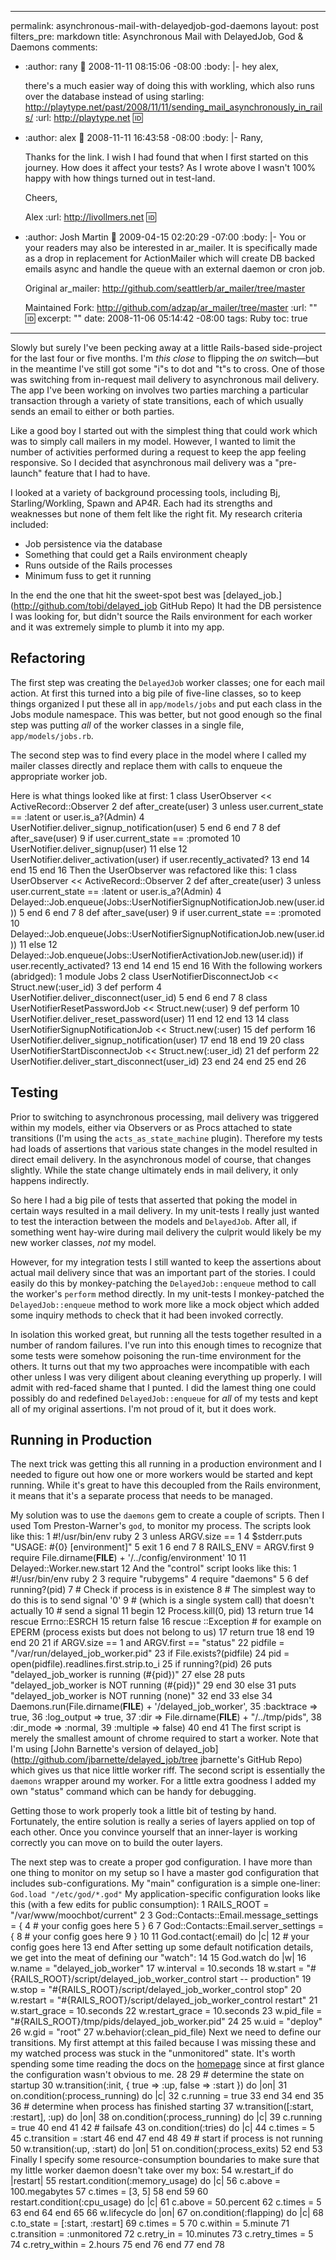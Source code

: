 ----- 
permalink: asynchronous-mail-with-delayedjob-god-daemons
layout: post
filters_pre: markdown
title: Asynchronous Mail with DelayedJob, God &#38; Daemons
comments: 
- :author: rany
  :date: 2008-11-11 08:15:06 -08:00
  :body: |-
    hey alex, 
    
    there's a much easier way of doing this with workling, which also runs over the database instead of using starling: http://playtype.net/past/2008/11/11/sending_mail_asynchronously_in_rails/
  :url: http://playtype.net
  :id: 
- :author: alex
  :date: 2008-11-11 16:43:58 -08:00
  :body: |-
    Rany,
    
    Thanks for the link. I wish I had found that when I first started on this journey. How does it affect your tests? As I wrote above I wasn't 100% happy with how things turned out in test-land.
    
    Cheers,
    
    Alex
  :url: http://livollmers.net
  :id: 
- :author: Josh Martin
  :date: 2009-04-15 02:20:29 -07:00
  :body: |-
    You or your readers may also be interested in ar_mailer. It is specifically made as a drop in replacement for ActionMailer which will create DB backed emails async and handle the queue with an external daemon or cron job.
    
    Original ar_mailer: http://github.com/seattlerb/ar_mailer/tree/master
    
    Maintained Fork: http://github.com/adzap/ar_mailer/tree/master
  :url: ""
  :id: 
excerpt: ""
date: 2008-11-06 05:14:42 -08:00
tags: Ruby
toc: true
-----
Slowly but surely I've been pecking away at a little Rails-based side-project for the last four or five months. I'm _this close_ to flipping the _on_ switch—but in the meantime I've still got some "i"s to dot and "t"s to cross. One of those was switching from in-request mail delivery to asynchronous mail delivery. The app I've been working on involves two parties marching a particular transaction through a variety of state transitions, each of which usually sends an email to either or both parties.

Like a good boy I started out with the simplest thing that could work which was to simply call mailers in my model. However, I wanted to limit the number of activities performed during a request to keep the app feeling responsive. So I decided that asynchronous mail delivery was a "pre-launch" feature that I had to have.

I looked at a variety of background processing tools, including Bj, Starling/Workling, Spawn and AP4R. Each had its strengths and weaknesses but none of them felt like the right fit. My research criteria included:
*  Job persistence via the database
*  Something that could get a Rails environment cheaply
*  Runs outside of the Rails processes
*  Minimum fuss to get it running

In the end the one that hit the sweet-spot best was [delayed_job.](http://github.com/tobi/delayed_job GitHub Repo) It had the DB persistence I was looking for, but didn't source the Rails environment for each worker and it was extremely simple to plumb it into my app.
## Refactoring
The first step was creating the `DelayedJob` worker classes; one for each mail action. At first this turned into a big pile of five-line classes, so to keep things organized I put these all in `app/models/jobs` and put each class in the Jobs module namespace. This was better, but not good enough so the final step was putting _all_ of the worker classes in a single file, `app/models/jobs.rb`.

The second step was to find every place in the model where I called my mailer classes directly and replace them with calls to enqueue the appropriate worker job.

Here is what things looked like at first:
    1 <span class="meta meta_class meta_class_ruby"><span class="keyword keyword_control keyword_control_class keyword_control_class_ruby">class UserObserver<span class="entity entity_other entity_other_inherited-class entity_other_inherited-class_ruby"> <span class="punctuation punctuation_separator punctuation_separator_inheritance punctuation_separator_inheritance_ruby">&lt;&lt; ActiveRecord::Observer</span></span>
    2   <span class="keyword keyword_control keyword_control_def keyword_control_def_ruby">def after_create(user)</span>
    3     unless user.current_state == <span class="punctuation punctuation_definition punctuation_definition_constant punctuation_definition_constant_ruby">:latent</span> or user.is_a?(Admin)
    4       UserNotifier.deliver_signup_notification(user)
    5     end
    6   end
    7
    8   <span class="keyword keyword_control keyword_control_def keyword_control_def_ruby">def after_save(user)</span>
    9     if user.current_state == <span class="punctuation punctuation_definition punctuation_definition_constant punctuation_definition_constant_ruby">:promoted</span>
   10       UserNotifier.deliver_signup(user)
   11     else
   12       UserNotifier.deliver_activation(user) if user.recently_activated?
   13     end
   14   end
   15 end
</span>   16</span></pre>
Then the UserObserver was refactored like this:
    1 <span class="meta meta_class meta_class_ruby"><span class="keyword keyword_control keyword_control_class keyword_control_class_ruby">class UserObserver<span class="entity entity_other entity_other_inherited-class entity_other_inherited-class_ruby"> <span class="punctuation punctuation_separator punctuation_separator_inheritance punctuation_separator_inheritance_ruby">&lt;&lt; ActiveRecord::Observer</span></span>
    2   <span class="keyword keyword_control keyword_control_def keyword_control_def_ruby">def after_create(user)</span>
    3     unless user.current_state == <span class="punctuation punctuation_definition punctuation_definition_constant punctuation_definition_constant_ruby">:latent</span> or user.is_a?(Admin)
    4       Delayed::Job.enqueue(Jobs::UserNotifierSignupNotificationJob.new(user.id))
    5     end
    6   end
    7
    8   <span class="keyword keyword_control keyword_control_def keyword_control_def_ruby">def after_save(user)</span>
    9     if user.current_state == <span class="punctuation punctuation_definition punctuation_definition_constant punctuation_definition_constant_ruby">:promoted</span>
   10       Delayed::Job.enqueue(Jobs::UserNotifierSignupNotificationJob.new(user.id))
   11     else
   12       Delayed::Job.enqueue(Jobs::UserNotifierActivationJob.new(user.id)) if user.recently_activated?
   13     end
   14   end
   15 end
</span>   16</span></pre>
With the following workers (abridged):
    1 <span class="meta meta_module meta_module_ruby"><span class="keyword keyword_control keyword_control_module keyword_control_module_ruby">module Jobs</span>
    2   <span class="keyword keyword_control keyword_control_class keyword_control_class_ruby">class UserNotifierDisconnectJob<span class="entity entity_other entity_other_inherited-class entity_other_inherited-class_ruby"> <span class="punctuation punctuation_separator punctuation_separator_inheritance punctuation_separator_inheritance_ruby">&lt;&lt; Struct.new</span></span>(<span class="punctuation punctuation_definition punctuation_definition_constant punctuation_definition_constant_ruby">:user_id</span>)
    3     <span class="keyword keyword_control keyword_control_def keyword_control_def_ruby">def perform</span>
    4       UserNotifier.deliver_disconnect(user_id)
    5     end
    6   end
    7
    8   <span class="keyword keyword_control keyword_control_class keyword_control_class_ruby">class UserNotifierResetPasswordJob<span class="entity entity_other entity_other_inherited-class entity_other_inherited-class_ruby"> <span class="punctuation punctuation_separator punctuation_separator_inheritance punctuation_separator_inheritance_ruby">&lt;&lt; Struct.new</span></span>(<span class="punctuation punctuation_definition punctuation_definition_constant punctuation_definition_constant_ruby">:user</span>)
    9     <span class="keyword keyword_control keyword_control_def keyword_control_def_ruby">def perform</span>
   10       UserNotifier.deliver_reset_password(user)
   11     end
   12   end
   13
   14   <span class="keyword keyword_control keyword_control_class keyword_control_class_ruby">class UserNotifierSignupNotificationJob<span class="entity entity_other entity_other_inherited-class entity_other_inherited-class_ruby"> <span class="punctuation punctuation_separator punctuation_separator_inheritance punctuation_separator_inheritance_ruby">&lt;&lt; Struct.new</span></span>(<span class="punctuation punctuation_definition punctuation_definition_constant punctuation_definition_constant_ruby">:user</span>)
   15     <span class="keyword keyword_control keyword_control_def keyword_control_def_ruby">def perform</span>
   16       UserNotifier.deliver_signup_notification(user)
   17     end
   18   end
   19
   20   <span class="keyword keyword_control keyword_control_class keyword_control_class_ruby">class UserNotifierStartDisconnectJob<span class="entity entity_other entity_other_inherited-class entity_other_inherited-class_ruby"> <span class="punctuation punctuation_separator punctuation_separator_inheritance punctuation_separator_inheritance_ruby">&lt;&lt; Struct.new</span></span>(<span class="punctuation punctuation_definition punctuation_definition_constant punctuation_definition_constant_ruby">:user_id</span>)
   21     <span class="keyword keyword_control keyword_control_def keyword_control_def_ruby">def perform</span>
   22       UserNotifier.deliver_start_disconnect(user_id)
   23     end
   24   end
   25 end
</span>   26</span></span></span></span></pre>
## Testing
Prior to switching to asynchronous processing, mail delivery was triggered within my models, either via Observers or as Procs attached to state transitions (I'm using the `acts_as_state_machine` plugin). Therefore my tests had loads of assertions that various state changes in the model resulted in direct email delivery. In the asynchronous model of course, that changes slightly. While the state change ultimately ends in mail delivery, it only happens indirectly.

So here I had a big pile of tests that asserted that poking the model in certain ways resulted in a mail delivery. In my unit-tests I really just wanted to test the interaction between the models and `DelayedJob`. After all, if something went hay-wire during mail delivery the culprit would likely be my new worker classes, _not_ my model.

However, for my integration tests I still wanted to keep the assertions about actual mail delivery since that was an important part of the stories. I could easily do this by monkey-patching the `DelayedJob::enqueue` method to call the worker's `perform` method directly. In my unit-tests I monkey-patched the `DelayedJob::enqueue` method to work more like a mock object which added some inquiry methods to check that it had been invoked correctly.

In isolation this worked great, but running all the tests together resulted in a number of random failures. I've run into this enough times to recognize that some tests were somehow poisoning the run-time environment for the others. It turns out that my two approaches were incompatible with each other unless I was very diligent about cleaning everything up properly. I will admit with red-faced shame that I punted. I did the lamest thing one could possibly do and redefined `DelayedJob::enqueue` for _all_ of my tests and kept all of my original assertions. I'm not proud of it, but it does work.
## Running in Production
The next trick was getting this all running in a production environment and I needed to figure out how one or more workers would be started and kept running. While it's great to have this decoupled from the Rails environment, it means that it's a separate process that needs to be managed.

My solution was to use the `daemons` gem to create a couple of scripts. Then I used Tom Preston-Warner's `god`, to monitor my process. The scripts look like this:
    1 <span class="comment comment_line comment_line_number-sign comment_line_number-sign_ruby"><span class="punctuation punctuation_definition punctuation_definition_comment punctuation_definition_comment_ruby">#!/usr/bin/env ruby
</span>    2
    3 unless ARGV.size == 1
    4   <span class="punctuation punctuation_definition punctuation_definition_variable punctuation_definition_variable_ruby">$stderr</span>.puts <span class="punctuation punctuation_definition punctuation_definition_string punctuation_definition_string_begin punctuation_definition_string_begin_ruby">"USAGE: <span class="punctuation punctuation_section punctuation_section_embedded punctuation_section_embedded_ruby">#{0}</span> [environment]"</span>
    5   exit 1
    6 end
    7
    8 RAILS_ENV = ARGV.first
    9 <span class="keyword keyword_other keyword_other_special-method keyword_other_special-method_ruby">require File.dirname(__FILE__) + <span class="punctuation punctuation_definition punctuation_definition_string punctuation_definition_string_begin punctuation_definition_string_begin_ruby">'/../config/environment'</span></span>
   10
   11 Delayed::Worker.new.start
</span>   12</pre>
And the "control" script looks like this:
    1 <span class="comment comment_line comment_line_number-sign comment_line_number-sign_ruby"><span class="punctuation punctuation_definition punctuation_definition_comment punctuation_definition_comment_ruby">#!/usr/bin/env ruby
</span>    2
    3 <span class="keyword keyword_other keyword_other_special-method keyword_other_special-method_ruby">require <span class="punctuation punctuation_definition punctuation_definition_string punctuation_definition_string_begin punctuation_definition_string_begin_ruby">"rubygems"</span></span>
    4 <span class="keyword keyword_other keyword_other_special-method keyword_other_special-method_ruby">require <span class="punctuation punctuation_definition punctuation_definition_string punctuation_definition_string_begin punctuation_definition_string_begin_ruby">"daemons"</span></span>
    5
    6 <span class="keyword keyword_control keyword_control_def keyword_control_def_ruby">def running?(pid)</span>
    7   <span class="punctuation punctuation_definition punctuation_definition_comment punctuation_definition_comment_ruby"># Check if process is in existence
</span>    8   <span class="punctuation punctuation_definition punctuation_definition_comment punctuation_definition_comment_ruby"># The simplest way to do this is to send signal '0'
</span>    9   <span class="punctuation punctuation_definition punctuation_definition_comment punctuation_definition_comment_ruby"># (which is a single system call) that doesn't actually
</span>   10   <span class="punctuation punctuation_definition punctuation_definition_comment punctuation_definition_comment_ruby"># send a signal
</span>   11   begin
   12     Process.kill(0, pid)
   13     return true
   14   rescue Errno::ESRCH
   15     return false
   16   rescue ::Exception   <span class="punctuation punctuation_definition punctuation_definition_comment punctuation_definition_comment_ruby"># for example on EPERM (process exists but does not belong to us)
</span>   17     return true
   18   end
   19 end
   20
   21 if ARGV.size == 1 and ARGV.first == <span class="punctuation punctuation_definition punctuation_definition_string punctuation_definition_string_begin punctuation_definition_string_begin_ruby">"status"</span>
   22   pidfile = <span class="punctuation punctuation_definition punctuation_definition_string punctuation_definition_string_begin punctuation_definition_string_begin_ruby">"/var/run/delayed_job_worker.pid"</span>
   23   if File.exists?(pidfile)
   24     pid = open(pidfile).readlines.first.strip.to_i
   25     if running?(pid)
   26       puts <span class="punctuation punctuation_definition punctuation_definition_string punctuation_definition_string_begin punctuation_definition_string_begin_ruby">"delayed_job_worker is running (<span class="punctuation punctuation_section punctuation_section_embedded punctuation_section_embedded_ruby">#{pid}</span>)"</span>
   27     else
   28       puts <span class="punctuation punctuation_definition punctuation_definition_string punctuation_definition_string_begin punctuation_definition_string_begin_ruby">"delayed_job_worker is NOT running (<span class="punctuation punctuation_section punctuation_section_embedded punctuation_section_embedded_ruby">#{pid}</span>)"</span>
   29     end
   30   else
   31     puts <span class="punctuation punctuation_definition punctuation_definition_string punctuation_definition_string_begin punctuation_definition_string_begin_ruby">"delayed_job_worker is NOT running (none)"</span>
   32   end
   33 else
   34   Daemons.run(File.dirname(__FILE__) + <span class="punctuation punctuation_definition punctuation_definition_string punctuation_definition_string_begin punctuation_definition_string_begin_ruby">'/delayed_job_worker'</span>,
   35               <span class="punctuation punctuation_definition punctuation_definition_constant punctuation_definition_constant_ruby">:backtrace</span> =&gt; true,
   36               <span class="punctuation punctuation_definition punctuation_definition_constant punctuation_definition_constant_ruby">:log_output</span> =&gt; true,
   37               <span class="punctuation punctuation_definition punctuation_definition_constant punctuation_definition_constant_ruby">:dir</span> =&gt; File.dirname(__FILE__) + <span class="punctuation punctuation_definition punctuation_definition_string punctuation_definition_string_begin punctuation_definition_string_begin_ruby">"/../tmp/pids"</span>,
   38               <span class="punctuation punctuation_definition punctuation_definition_constant punctuation_definition_constant_ruby">:dir_mode</span> =&gt; <span class="punctuation punctuation_definition punctuation_definition_constant punctuation_definition_constant_ruby">:normal</span>,
   39               <span class="punctuation punctuation_definition punctuation_definition_constant punctuation_definition_constant_ruby">:multiple</span> =&gt; false)
   40 end
</span>   41</pre>
The first script is merely the smallest amount of chrome required to start a worker. Note that I'm using [John Barnette's version of delayed_job](http://github.com/jbarnette/delayed_job/tree jbarnette's GitHub Repo) which gives us that nice little worker riff. The second script is essentially the `daemons` wrapper around my worker. For a little extra goodness I added my own "status" command which can be handy for debugging.

Getting those to work properly took a little bit of testing by hand. Fortunately, the entire solution is really a series of layers applied on top of each other. Once you convince yourself that an inner-layer is working correctly you can move on to build the outer layers.

The next step was to create a proper god configuration. I have more than one thing to monitor on my setup so I have a master god configuration that includes sub-configurations. My "main" configuration is a simple one-liner:
`God.load "/etc/god/*.god"`</pre>
My application-specific configuration looks like this (with a few edits for public consumption):
    1 <span class="variable variable_other variable_other_constant variable_other_constant_ruby">RAILS_ROOT = <span class="punctuation punctuation_definition punctuation_definition_string punctuation_definition_string_begin punctuation_definition_string_begin_ruby">"/var/www/moochbot/current"</span>
    2
    3 God::Contacts::Email.message_settings = {<span class="meta meta_syntax meta_syntax_ruby meta_syntax_ruby_start-block">
</span>    4   <span class="punctuation punctuation_definition punctuation_definition_comment punctuation_definition_comment_ruby"># your config goes here
</span>    5 }
    6
    7 God::Contacts::Email.server_settings = {<span class="meta meta_syntax meta_syntax_ruby meta_syntax_ruby_start-block">
</span>    8   <span class="punctuation punctuation_definition punctuation_definition_comment punctuation_definition_comment_ruby"># your config goes here
</span>    9 }
   10
   11 God.contact(<span class="punctuation punctuation_definition punctuation_definition_constant punctuation_definition_constant_ruby">:email</span>) do |c|
   12   <span class="punctuation punctuation_definition punctuation_definition_comment punctuation_definition_comment_ruby"># your config goes here
</span>   13 end</span></pre>
After setting up some default notification details, we get into the meat of defining our "watch":
   14
   15 God.watch do |w|
   16   w.name = <span class="punctuation punctuation_definition punctuation_definition_string punctuation_definition_string_begin punctuation_definition_string_begin_ruby">"delayed_job_worker"</span>
   17   w.interval = 10.seconds
   18   w.start = <span class="punctuation punctuation_definition punctuation_definition_string punctuation_definition_string_begin punctuation_definition_string_begin_ruby">"<span class="punctuation punctuation_section punctuation_section_embedded punctuation_section_embedded_ruby">#{RAILS_ROOT}</span>/script/delayed_job_worker_control start -- production"</span>
   19   w.stop = <span class="punctuation punctuation_definition punctuation_definition_string punctuation_definition_string_begin punctuation_definition_string_begin_ruby">"<span class="punctuation punctuation_section punctuation_section_embedded punctuation_section_embedded_ruby">#{RAILS_ROOT}</span>/script/delayed_job_worker_control stop"</span>
   20   w.restart = <span class="punctuation punctuation_definition punctuation_definition_string punctuation_definition_string_begin punctuation_definition_string_begin_ruby">"<span class="punctuation punctuation_section punctuation_section_embedded punctuation_section_embedded_ruby">#{RAILS_ROOT}</span>/script/delayed_job_worker_control restart"</span>
   21   w.start_grace = 10.seconds
   22   w.restart_grace = 10.seconds
   23   w.pid_file = <span class="punctuation punctuation_definition punctuation_definition_string punctuation_definition_string_begin punctuation_definition_string_begin_ruby">"<span class="punctuation punctuation_section punctuation_section_embedded punctuation_section_embedded_ruby">#{RAILS_ROOT}</span>/tmp/pids/delayed_job_worker.pid"</span>
   24
   25   w.uid = <span class="punctuation punctuation_definition punctuation_definition_string punctuation_definition_string_begin punctuation_definition_string_begin_ruby">"deploy"</span>
   26   w.gid = <span class="punctuation punctuation_definition punctuation_definition_string punctuation_definition_string_begin punctuation_definition_string_begin_ruby">"root"</span>
   27   w.behavior(<span class="punctuation punctuation_definition punctuation_definition_constant punctuation_definition_constant_ruby">:clean_pid_file</span>)</pre>
Next we need to define our transitions. My first attempt at this failed because I was missing these and my watched process was stuck in the "unmonitored" state. It's worth spending some time reading the docs on the [homepage](http://god.rubyforge.org/) since at first glance the configuration wasn't obvious to me.
   28
   29   <span class="punctuation punctuation_definition punctuation_definition_comment punctuation_definition_comment_ruby"># determine the state on startup
</span>   30   w.transition(<span class="punctuation punctuation_definition punctuation_definition_constant punctuation_definition_constant_ruby">:init</span>, { true =&gt; <span class="punctuation punctuation_definition punctuation_definition_constant punctuation_definition_constant_ruby">:up</span>, false =&gt; <span class="punctuation punctuation_definition punctuation_definition_constant punctuation_definition_constant_ruby">:start</span> }) do |on|
   31     on.condition(<span class="punctuation punctuation_definition punctuation_definition_constant punctuation_definition_constant_ruby">:process_running</span>) do |c|
   32       c.running = true
   33     end
   34   end
   35
   36   <span class="punctuation punctuation_definition punctuation_definition_comment punctuation_definition_comment_ruby"># determine when process has finished starting
</span>   37   w.transition([<span class="punctuation punctuation_definition punctuation_definition_constant punctuation_definition_constant_ruby">:start</span>, <span class="punctuation punctuation_definition punctuation_definition_constant punctuation_definition_constant_ruby">:restart</span>], <span class="punctuation punctuation_definition punctuation_definition_constant punctuation_definition_constant_ruby">:up</span>) do |on|
   38     on.condition(<span class="punctuation punctuation_definition punctuation_definition_constant punctuation_definition_constant_ruby">:process_running</span>) do |c|
   39       c.running = true
   40     end
   41
   42     <span class="punctuation punctuation_definition punctuation_definition_comment punctuation_definition_comment_ruby"># failsafe
</span>   43     on.condition(<span class="punctuation punctuation_definition punctuation_definition_constant punctuation_definition_constant_ruby">:tries</span>) do |c|
   44       c.times = 5
   45       c.transition = <span class="punctuation punctuation_definition punctuation_definition_constant punctuation_definition_constant_ruby">:start</span>
   46     end
   47   end
   48
   49   <span class="punctuation punctuation_definition punctuation_definition_comment punctuation_definition_comment_ruby"># start if process is not running
</span>   50   w.transition(<span class="punctuation punctuation_definition punctuation_definition_constant punctuation_definition_constant_ruby">:up</span>, <span class="punctuation punctuation_definition punctuation_definition_constant punctuation_definition_constant_ruby">:start</span>) do |on|
   51     on.condition(<span class="punctuation punctuation_definition punctuation_definition_constant punctuation_definition_constant_ruby">:process_exits</span>)
   52   end
   53</pre>
Finally I specify some resource-consumption boundaries to make sure that my little worker daemon doesn't take over my box:
   54   w.restart_if do |restart|
   55     restart.condition(<span class="punctuation punctuation_definition punctuation_definition_constant punctuation_definition_constant_ruby">:memory_usage</span>) do |c|
   56       c.above = 100.megabytes
   57       c.times = [3, 5]
   58     end
   59
   60     restart.condition(<span class="punctuation punctuation_definition punctuation_definition_constant punctuation_definition_constant_ruby">:cpu_usage</span>) do |c|
   61       c.above = 50.percent
   62       c.times = 5
   63     end
   64   end
   65
   66   w.lifecycle do |on|
   67     on.condition(<span class="punctuation punctuation_definition punctuation_definition_constant punctuation_definition_constant_ruby">:flapping</span>) do |c|
   68       c.to_state = [<span class="punctuation punctuation_definition punctuation_definition_constant punctuation_definition_constant_ruby">:start</span>, <span class="punctuation punctuation_definition punctuation_definition_constant punctuation_definition_constant_ruby">:restart</span>]
   69       c.times = 5
   70       c.within = 5.minute
   71       c.transition = <span class="punctuation punctuation_definition punctuation_definition_constant punctuation_definition_constant_ruby">:unmonitored</span>
   72       c.retry_in = 10.minutes
   73       c.retry_times = 5
   74       c.retry_within = 2.hours
   75     end
   76   end
   77 end
   78</pre>
